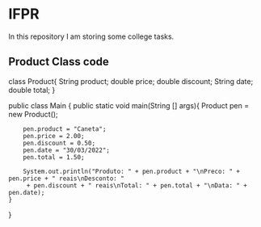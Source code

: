 # IFPR
In this repository I am storing some college tasks. 

## Product Class code 

class Product{
    String product;
    double price;
    double discount; 
    String date; 
    double total;
}

public class Main {
    public static void main(String [] args){
        Product pen = new Product(); 
        
        pen.product = "Caneta";
        pen.price = 2.00;
        pen.discount = 0.50;
        pen.date = "30/03/2022"; 
        pen.total = 1.50;

        System.out.println("Produto: " + pen.product + "\nPreco: " + pen.price + " reais\nDesconto: "
         + pen.discount + " reais\nTotal: " + pen.total + "\nData: " + pen.date);
    }


}
